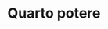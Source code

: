 ---
layout: post
title: Quarto potere
director: Orson Welles
year: 1941
cover: https://images.mubicdn.net/images/film/285/cache-47553-1581026875/image-w1280.jpg
imdb_id: tt0033467
---